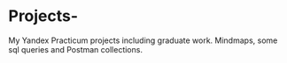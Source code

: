 # Projects-
My Yandex Practicum projects including graduate work. Mindmaps, some sql queries and Postman collections. 
